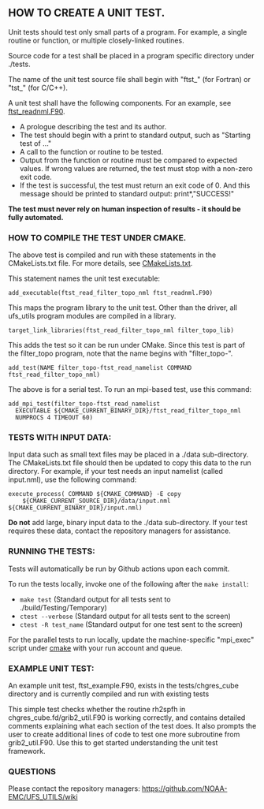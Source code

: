 ## HOW TO CREATE A UNIT TEST.

Unit tests should test only small parts of a program. For example,
a single routine or function, or multiple closely-linked routines.

Source code for a test shall be placed in a program
specific directory under ./tests.

The name of the unit test source file shall begin with
"ftst_" (for Fortran) or "tst_" (for C/C++).

A unit test shall have the following components.
For an example, see [ftst_readnml.F90](filter_topo/ftst_readnml.F90).

- A prologue describing the test and its author.
- The test should begin with a print to standard
output, such as "Starting test of ..."
- A call to the function or routine to be tested.
- Output from the function or routine must be 
compared to expected values. If wrong values are
returned, the test must stop with a non-zero exit code.
- If the test is successful, the test must return an
exit code of 0. And this message should be printed to
standard output: print*,"SUCCESS!"

**The test must never rely on human inspection of results - it should
be fully automated.**

### HOW TO COMPILE THE TEST UNDER CMAKE. 

The above test is compiled and run with these
statements in the CMakeLists.txt file. For more
details, see [CMakeLists.txt](filter_topo/CMakeLists.txt).

This statement names the unit test executable:
```
add_executable(ftst_read_filter_topo_nml ftst_readnml.F90)
```

This maps the program library to the unit test. Other than the driver,
all ufs_utils program modules are compiled in a library.
```
target_link_libraries(ftst_read_filter_topo_nml filter_topo_lib)
```

This adds the test so it can be run under CMake. Since this
test is part of the filter_topo program, note that the name 
begins with "filter_topo-". 
```
add_test(NAME filter_topo-ftst_read_namelist COMMAND ftst_read_filter_topo_nml)
```

The above is for a serial test. To run an mpi-based test, use this command:
```
add_mpi_test(filter_topo-ftst_read_namelist
  EXECUTABLE ${CMAKE_CURRENT_BINARY_DIR}/ftst_read_filter_topo_nml
  NUMPROCS 4 TIMEOUT 60)
```

### TESTS WITH INPUT DATA:

Input data such as small text files may be placed in a ./data
sub-directory. The CMakeLists.txt file should then be updated
to copy this data to the run directory. For example, if
your test needs an input namelist (called input.nml), use the
following command:

```
execute_process( COMMAND ${CMAKE_COMMAND} -E copy
    ${CMAKE_CURRENT_SOURCE_DIR}/data/input.nml ${CMAKE_CURRENT_BINARY_DIR}/input.nml)
```

**Do not** add large, binary input data to the ./data sub-directory. If
your test requires these data, contact the repository managers
for assistance.

### RUNNING THE TESTS:

Tests will automatically be run by Github actions upon each commit.

To run the tests locally, invoke one of the following after the `make install`:
- `make test` (Standard output for all tests sent to ./build/Testing/Temporary)
- `ctest --verbose` (Standard output for all tests sent to the screen)
- `ctest -R test_name` (Standard output for one test sent to the screen)

For the parallel tests to run locally, update the machine-specific
"mpi_exec" script under [cmake](../cmake) with your run account and queue.

### EXAMPLE UNIT TEST:

An example unit test, ftst_example.F90, exists in the tests/chgres_cube directory
and is currently compiled and run with existing tests

This simple test checks whether the routine rh2spfh in chgres_cube.fd/grib2_util.F90
is working correctly, and contains detailed comments explaining what each section 
of the test does. It also prompts the user to create additional lines of code to 
test one more subroutine from grib2_util.F90. Use this to get started understanding
the unit test framework.

### QUESTIONS

Please contact the repository managers: https://github.com/NOAA-EMC/UFS_UTILS/wiki
